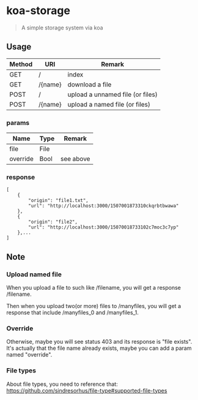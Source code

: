 # koa-storage
> A simple storage system via koa

## Usage

| Method | URI     | Remark                           |
| ------ | ------- | -------------------------------- |
| GET    | /       | index                            |
| GET    | /{name} | download a file                  |
| POST   | /       | upload a unnamed file (or files) |
| POST   | /{name} | upload a named file (or files)   |

### params
| Name     | Type | Remark    |
| -------- | ---- | --------- |
| file     | File |           |
| override | Bool | see above |

### response
```
[
    {
        "origin": "file1.txt",
        "url": "http://localhost:3000/1507001873310ckqrbtbwawa"
    },
    {
        "origin": "file2",
        "url": "http://localhost:3000/15070018733102c7moc3c7yp"
    },...
]
```

## Note

### Upload named file
When you upload a file to such like /filename, you will get a response /filename.

Then when you upload two(or more) files to /manyfiles, you will get a response that include /manyfiles_0 and /manyfiles_1.

### Override
Otherwise, maybe you will see status 403 and its response is "file exists".
It's actually that the file name already exists, maybe you can add a param named "override".

### File types
About file types, you need to reference that: https://github.com/sindresorhus/file-type#supported-file-types
